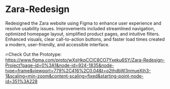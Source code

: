 # Zara-Redesign
Redesigned the Zara website using Figma to enhance user experience and resolve usability issues. Improvements included streamlined navigation, optimized homepage layout, simplified product pages, and intuitive filters. Enhanced visuals, clear call-to-action buttons, and faster load times created a modern, user-friendly, and accessible interface.

🔥Check Out the Prototype: https://www.figma.com/proto/wXsHkpCCIC8CO7Yxeku6SY/Zara-Redesign-Project?page-id=0%3A1&node-id=924-1835&node-type=frame&viewport=779%2C416%2C0.04&t=o2thdbW3nmueXih3-1&scaling=min-zoom&content-scaling=fixed&starting-point-node-id=351%3A228



